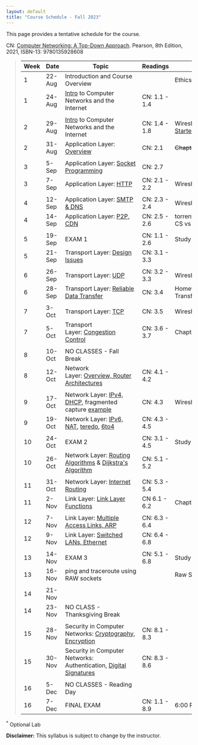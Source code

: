 ```yaml
---
layout: default
title: "Course Schedule - Fall 2023"
---
```


This page provides a tentative schedule for the course.

CN: [Computer Networking: A Top-Down Approach](https://www.pearson.com/us/higher-education/program/Kurose-Pearson-e-Text-Computer-Networking-Access-Card-8th-Edition/PGM2877610.html). Pearson, 8th Edition, 2021, ISBN-13: 9780135928608

>| Week | Date | Topic | Readings | Assignments |
>|---|---|---|---|---|
>| 1 | 22-Aug | Introduction and Course Overview |  | Ethics |
>| 1 | 24-Aug | [Intro](slides/chapter_1.pdf) to Computer Networks and the Internet | CN: 1.1 - 1.4 |  |
>|  |  |  |  |  |
>| 2 | 29-Aug | [Intro](slides/chapter_1.pdf) to Computer Networks and the Internet | CN: 1.4 - 1.8 | Wireshark Lab - [Getting Started](../labs/files/Wireshark_Intro_v8.1.pdf) |
>| 2 | 31-Aug | Application Layer: [Overview](slides/chapter_2.pdf) | CN: 2.1 | <s>Chapter 1 Homework</s> |
>|  |  |  |  |  |
>| 3 | 5-Sep | Application Layer: [Socket Programming](slides/chapter_2.pdf) | CN: 2.7 |  |
>| 3 | 7-Sep | Application Layer: [HTTP](slides/chapter_2.pdf) | CN: 2.1 - 2.2 | Wireshark Lab -[HTTP](../labs/files/Wireshark_HTTP_v8.1.pdf) |
>|  |  |  |  |  |
>| 4 | 12-Sep | Application Layer: [SMTP & DNS](slides/chapter_2.pdf) | CN: 2.3 - 2.4 | Wireshark Lab - DNS |
>| 4 | 14-Sep | Application Layer: [P2P, CDN](slides/chapter_2.pdf) | CN: 2.5 - 2.6 | torrenting.pcap, ftp.pcapng, CS vs P2P xlsx |
>|  |  |  |  |  |
>| 5 | 19-Sep | EXAM 1 | CN: 1.1 - 2.6 | Study Guide |
>| 5 | 21-Sep | Transport Layer: [Design Issues](slides/chapter_3.pdf) | CN: 3.1 - 3.3 |  |
>|  |  |  |  |  |
>| 6 | 26-Sep | Transport Layer: [UDP](slides/chapter_3.pdf) | CN: 3.2 - 3.3 | Wireshark Lab - UDP* |
>| 6 | 28-Sep | Transport Layer: [Reliable Data Transfer](slides/chapter_3.pdf) | CN: 3.4 | Homework - Reliable Data Transfer |
>|  |  |  |  |  |
>| 7 | 3-Oct | Transport Layer: [TCP](slides/chapter_3.pdf) | CN: 3.5 | Wireshark Lab - TCP |
>| 7 | 5-Oct | Transport Layer: [Congestion Control](slides/chapter_3.pdf) | CN: 3.6 - 3.7 | Chapter 3 Homework |
>|  |  |  |  |  |
>| 8 | 10-Oct | NO CLASSES - Fall Break |  |  |
>| 8 | 12-Oct | Network Layer: [Overview, Router Architectures](slides/chapter_4.pdf) | CN: 4.1 - 4.2 |  |
>|  |  |  |  |  |
>| 9 | 17-Oct | Network Layer: [IPv4, DHCP](slides/chapter_4.pdf), fragmented capture [example](files\mtu.pcapng) | CN: 4.3 | Wireshark Lab - DHCP |
>| 9 | 19-Oct | Network Layer: [IPv6, NAT](slides/chapter_4.pdf), [teredo](files\teredo.pcap), [6to4](files\6to4.pcap) | CN: 4.3 - 4.5 | |
>|  |  |  |  |  |
>| 10 | 24-Oct | EXAM 2 | CN: 3.1 - 4.5 | Study Guide |
>| 10 | 26-Oct | Network Layer: [Routing Algorithms](slides/chapter_5.pdf) & [Dijkstra's Algorithm](slides/dijkstra_algorithm.pdf) | CN: 5.1 - 5.2 |  |
>|  |  |  |  |  |
>| 11 | 31-Oct | Network Layer: [Internet Routing](slides/chapter_5.pdf) | CN: 5.3 - 5.4 |  |
>| 11 | 2-Nov | Link Layer: [Link Layer Functions](slides/chapter_6.pdf) | CN 6.1 - 6.2 | Chapter 5 Homework |
>|  |  |  |  |  |
>| 12 | 7-Nov | Link Layer: [Multiple Access Links, ARP](slides/chapter_6.pdf) | CN: 6.3 - 6.4 |  |
>| 12 | 9-Nov | Link Layer: [Switched LANs, Ethernet](slides/chapter_6.pdf) | CN: 6.4 - 6.8 |  |
>|  |  |  |  |  |
>| 13 | 14-Nov | EXAM 3 | CN: 5.1 - 6.8 | Study Guide |
>| 13 | 16-Nov | ping and traceroute using RAW sockets |  | Raw Sockets  |
>|  |  |  |  |  |
>| 14 | 21-Nov |  |  |  |
>| 14 | 23-Nov | NO CLASS - Thanksgiving Break |  |  |
>|  |  |  |  |  |
>| 15 | 28-Nov | Security in Computer Networks: [Cryptography, Encryption](slides/chapter_8.pdf) | CN: 8.1 - 8.3 |  |
>| 15 | 30-Nov | Security in Computer Networks: Authentication, [Digital Signatures](slides/chapter_8.pdf) | CN: 8.3 - 8.6 |  |
>|  |  |  |  |  |
>| 16 | 5-Dec | NO CLASSES - Reading Day |  |  |
>| 16 | 7-Dec | FINAL EXAM | CN: 1.1 - 8.9 | 6:00 PM - 8:00 PM |

<sup>*</sup> Optional Lab

**Disclaimer:** This syllabus is subject to change by the instructor.
